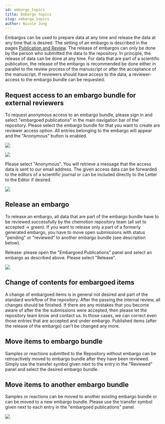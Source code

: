 ```yaml
---
id: embargo_topics
title: Embargo topics
slug: embargo_topics
author: Nicole Jung
---
```


Embargos can be used to prepare data at any time and release the data at any time that is desired. The setting of an embargo is described in the pages [Publication and Review](publication_review.mdx). The release of embargos can only be done by the person who submitted the data to the repository. In principle, the release of data can be done at any time. For data that are part of a scientific publication, the release of the embargo is recommended be done either in parallel to the review process of the manuscript or after the acceptance of the manuscript. If reviewers should have access to the data, a reviewer-access to the embargo bundle can be requested. 

<!--truncate-->

## Request access to an embargo bundle for external reviewers

To request anonymous access to an embargo bundle, please sign in and select "embargoed publications" in the main navigation bar of the repository. Please select the embargo bundle for that you want to create are reviewer access option. All entries belonging to the embargo will appear and the "Anonymous" button is enabled.

![](/img/docs/move-change-release-embargo/7a5b05a7-35d8-435c-8e9d-f530ffe16f26_image_20200831-18167-3caooi.png)

![](/img/docs/move-change-release-embargo/7a5b05a7-35d8-435c-8e9d-f530ffe16f26_image_20200831-18167-1mo5uj5.png)

Please select "Anonymous". You will retrieve a message that the access data is sent to our email address. The given access data can be forwarded to the editors of a scientific journal or can be included directly to the Letter to the Editor if desired. 

![](/img/docs/move-change-release-embargo/7a5b05a7-35d8-435c-8e9d-f530ffe16f26_image_20200831-18167-6nexcp.png)


## Release an embargo

To release an embargo, all data that are part of the embargo bundle have to be reviewed successfully by the chemotion repository team (all set to accepted -> green). If you want to release only a part of a formerly generated embargo, you have to move open submissions with status "pending" or "reviewed" to another embargo bundle (see description below). 

Release: please open the "Embargoed Publications" panel and select an embargo as described above. Please select "Release".

![](/img/docs/move-change-release-embargo/7a5b05a7-35d8-435c-8e9d-f530ffe16f26_image_20200831-18167-mojbpo.png)

## Change of contents for embargoed items

A change of embargoed items is in general not desired and part of the standard workflow of the repository. After the passing the internal review, all changes should be finished. If there are any mistakes that you become aware of after the the submissions were accepted, then please let the repository team know and contact us. In those cases, we can correct even those entries that are accepted and under embargo. Published items (after the release of the embargo) can't be changed any more. 

## Move items to embargo bundle

Samples or reactions submitted to the Repository without embargo can be retroactively moved to embargo bundle after they have been reviewed. Simply use the transfer symbol given next to the entry in the "Reviewed" panel and select the desired embargo bundle.

## Move items to another embargo bundle

Samples or reactions can be moved to another existing embargo bundle or can be moved to a new embargo bundle. Please use the transfer symbol given next to each entry in the "embargoed publications" panel. 

![](/img/docs/move-change-release-embargo/change_embargo_bundle_edit_0.gif)
